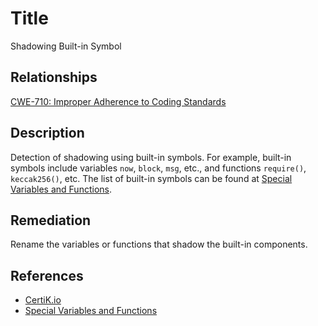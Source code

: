 # Title 
Shadowing Built-in Symbol

## Relationships 
[CWE-710: Improper Adherence to Coding Standards](https://cwe.mitre.org/data/definitions/710.html)

## Description 
Detection of shadowing using built-in symbols. For example, built-in symbols include variables `now`, `block`, `msg`, etc., and functions `require()`, `keccak256()`, etc. The list of built-in symbols can be found at [Special Variables and Functions](https://docs.soliditylang.org/en/latest/units-and-global-variables.html#special-variables-and-functions).

## Remediation
Rename the variables or functions that shadow the built-in components.

## References 
* [CertiK.io](https://certik.io)
* [Special Variables and Functions](https://docs.soliditylang.org/en/latest/units-and-global-variables.html#special-variables-and-functions)